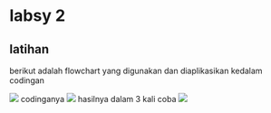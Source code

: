 # labsy 2
## latihan 
berikut adalah flowchart yang digunakan dan diaplikasikan kedalam codingan

<img src= "screenshot/fclab2.png">
codinganya
<img src= "screenshot/labsy2.png">
hasilnya dalam 3 kali coba
<img src= "screenshot/hasil1.png">
